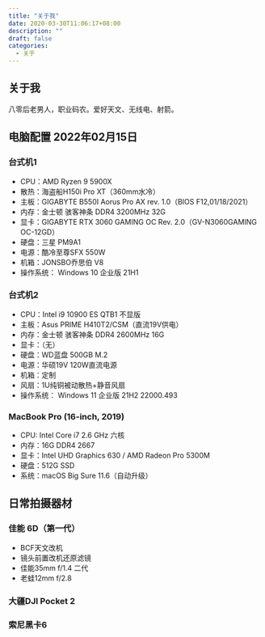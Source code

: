 ```yaml
---
title: "关于我"
date: 2020-03-30T11:06:17+08:00
description: ""
draft: false
categories:
  - 关于
---
```


## 关于我
八零后老男人，职业码农。爱好天文、无线电、射箭。

## 电脑配置 2022年02月15日
### 台式机1
* CPU：AMD Ryzen 9 5900X
* 散热：海盗船H150i Pro XT（360mm水冷）
* 主板：GIGABYTE B550I Aorus Pro AX rev. 1.0（BIOS F12,01/18/2021）
* 内存：金士顿 骇客神条 DDR4 3200MHz 32G
* 显卡：GIGABYTE RTX 3060 GAMING OC Rev. 2.0（GV-N3060GAMING OC-12GD）
* 硬盘：三星 PM9A1
* 电源：酷冷至尊SFX 550W
* 机箱：JONSBO乔思伯 V8
* 操作系统： Windows 10 企业版 21H1

### 台式机2
* CPU：Intel i9 10900 ES QTB1 不显版
* 主板：Asus PRIME H410T2/CSM（直流19V供电）
* 内存：金士顿 骇客神条 DDR4 2600MHz 16G
* 显卡：（无）
* 硬盘：WD蓝盘 500GB M.2
* 电源：华硕19V 120W直流电源
* 机箱：定制
* 风扇：1U纯铜被动散热+静音风扇
* 操作系统： Windows 11 企业版 21H2 22000.493

### MacBook Pro (16-inch, 2019) 
* CPU: Intel Core i7 2.6 GHz 六核 
* 内存：16G DDR4 2667 
* 显卡：Intel UHD Graphics 630 / AMD Radeon Pro 5300M
* 硬盘：512G SSD
* 系统：macOS Big Sure 11.6（自动升级）

## 日常拍摄器材
### 佳能 6D（第一代）
* BCF天文改机
* 镜头前置改机还原滤镜
* 佳能35mm f/1.4 二代
* 老蛙12mm f/2.8
### 大疆DJI Pocket 2
### 索尼黑卡6


